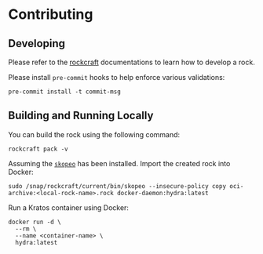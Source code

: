 # Contributing

## Developing

Please refer to
the [rockcraft](https://canonical-craft-parts.readthedocs-hosted.com/en/latest/reference/index.html)
documentations to learn how to develop a rock.

Please install `pre-commit` hooks to help enforce various validations:

```shell
pre-commit install -t commit-msg
```

## Building and Running Locally

You can build the rock using the following command:

```shell
rockcraft pack -v
```

Assuming the [`skopeo`](https://snapcraft.io/install/skopeo/ubuntu) has been
installed. Import the created rock into Docker:

```shell
sudo /snap/rockcraft/current/bin/skopeo --insecure-policy copy oci-archive:<local-rock-name>.rock docker-daemon:hydra:latest
```

Run a Kratos container using Docker:

```shell
docker run -d \
  --rm \
  --name <container-name> \
  hydra:latest
```
